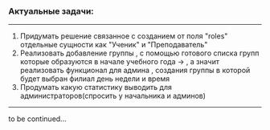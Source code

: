 ### Актуальные задачи:
---
1) Придумать решение связанное с созданием от поля "roles" отдельные сущности как "Ученик" и "Преподаватель"
2) Реализовать добавление группы , с помощью готового списка групп которые образуются в начале учебного года -> , а значит реализовать функционал для админа , создания группы в которой будет выбран филиал день недели и время
3) Продумать какую статистику выводить для администраторов(спросить у начальника и админов)
---
to be continued...
